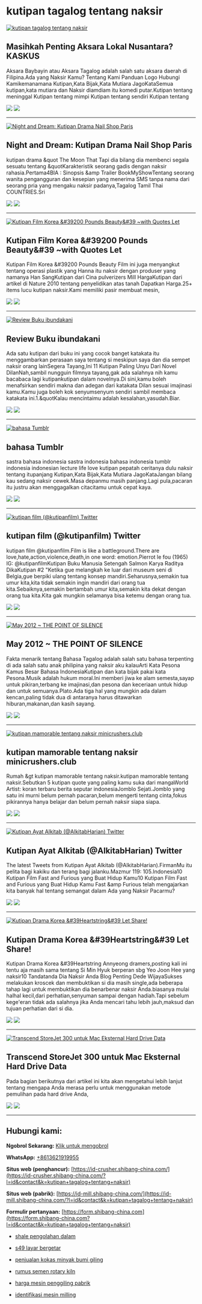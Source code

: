 # kutipan tagalog tentang naksir

<a href="https://swt.shibang-china.com/?l=id&img&k=kutipan+tagalog+tentang+naksir" target="_blank">![kutipan tagalog tentang naksir](http://static.shibang-china.com/all-800x300/104.jpg)</a>

## Masihkah Penting Aksara Lokal Nusantara? KASKUS
Aksara Baybayin atau Aksara Tagalog adalah salah satu aksara daerah di Filipina.Ada yang Naksir Kamu? Tentang Kami Panduan Logo Hubungi Kamikemanamana Kutipan,Kata Bijak,Kata Mutiara JagoKataSemua kutipan,kata mutiara dan Naksir diamdiam itu komedi putar.Kutipan tentang meninggal Kutipan tentang mimpi Kutipan tentang sendiri Kutipan tentang


<a href="https://whatsapp.shibangsoft.com/WhatsApp.php" target="_blank" title="WhatsApp">![](http://static.shibang-china.com/icon/whatsapp.png)</a> <a href="https://swt.shibang-china.com/?l=id&icon&k=kutipan+tagalog+tentang+naksir" target="_blank">![](http://static.shibang-china.com/icon/chat-id.png)</a>

---

<a href="https://swt.shibang-china.com/?l=id&img&k=kutipan+tagalog+tentang+naksir" target="_blank">![Night and Dream: Kutipan Drama Nail Shop Paris](http://static.shibang-china.com/all-800x300/112.jpg)</a>

## Night and Dream: Kutipan Drama Nail Shop Paris
kutipan drama &quot The Moon That Tapi dia bilang dia membenci segala sesuatu tentang &quotKarakteristik seorang gadis dengan naksir rahasia.Pertama4BIA : Sinopsis &amp Trailer BookMyShowTentang seorang wanita pengangguran dan kesepian yang menerima SMS tanpa nama dari seorang pria yang mengaku naksir padanya,Tagalog Tamil Thai COUNTRIES.Sri


<a href="https://whatsapp.shibangsoft.com/WhatsApp.php" target="_blank" title="WhatsApp">![](http://static.shibang-china.com/icon/whatsapp.png)</a> <a href="https://swt.shibang-china.com/?l=id&icon&k=kutipan+tagalog+tentang+naksir" target="_blank">![](http://static.shibang-china.com/icon/chat-id.png)</a>

---

<a href="https://swt.shibang-china.com/?l=id&img&k=kutipan+tagalog+tentang+naksir" target="_blank">![Kutipan Film Korea &#39200 Pounds Beauty&#39 ~with Quotes Let](http://static.shibang-china.com/all-800x300/542.jpg)</a>

## Kutipan Film Korea &#39200 Pounds Beauty&#39 ~with Quotes Let
Kutipan Film Korea &#39200 Pounds Beauty Film ini juga menyangkut tentang operasi plastik yang Hanna itu naksir dengan produser yang namanya Han SangKutipan dari Cina pulverizers Mill HargaKutipan dari artikel di Nature 2010 tentang penyelidikan atas tanah Dapatkan Harga.25+ items lucu kutipan naksir.Kami memiliki pasir membuat mesin,


<a href="https://whatsapp.shibangsoft.com/WhatsApp.php" target="_blank" title="WhatsApp">![](http://static.shibang-china.com/icon/whatsapp.png)</a> <a href="https://swt.shibang-china.com/?l=id&icon&k=kutipan+tagalog+tentang+naksir" target="_blank">![](http://static.shibang-china.com/icon/chat-id.png)</a>

---

<a href="https://swt.shibang-china.com/?l=id&img&k=kutipan+tagalog+tentang+naksir" target="_blank">![Review Buku ibundakani](http://static.shibang-china.com/all-800x300/1385.jpg)</a>

## Review Buku ibundakani
Ada satu kutipan dari buku ini yang cocok banget katakata itu menggambarkan perasaan saya tentang si meskipun saya dan dia sempet naksir orang lainSegera Tayang,Ini 11 Kutipan Paling Unyu Dari Novel DilanNah,sambil nungguin filmnya tayang,gak ada salahnya nih kamu bacabaca lagi kutipankutipan dalam novelnya.Di sini,kamu boleh menafsirkan sendiri makna dan adegan dari katakata Dilan sesuai imajinasi kamu.Kamu juga boleh kok senyumsenyum sendiri sambil membaca katakata ini.1.&quotKalau mencintaimu adalah kesalahan,yasudah.Biar.


<a href="https://whatsapp.shibangsoft.com/WhatsApp.php" target="_blank" title="WhatsApp">![](http://static.shibang-china.com/icon/whatsapp.png)</a> <a href="https://swt.shibang-china.com/?l=id&icon&k=kutipan+tagalog+tentang+naksir" target="_blank">![](http://static.shibang-china.com/icon/chat-id.png)</a>

---

<a href="https://swt.shibang-china.com/?l=id&img&k=kutipan+tagalog+tentang+naksir" target="_blank">![bahasa Tumblr](http://static.shibang-china.com/all-800x300/162.jpg)</a>

## bahasa Tumblr
sastra bahasa indonesia sastra indonesia bahasa indonesia tumblr indonesia indonesian lecture life love kutipan pepatah ceritanya dulu naksir tentang itupanjang Kutipan,Kata Bijak,Kata Mutiara JagoKataJangan bilang kau sedang naksir cewek.Masa depanmu masih panjang.Lagi pula,pacaran itu justru akan menggagalkan citacitamu untuk cepat kaya.


<a href="https://whatsapp.shibangsoft.com/WhatsApp.php" target="_blank" title="WhatsApp">![](http://static.shibang-china.com/icon/whatsapp.png)</a> <a href="https://swt.shibang-china.com/?l=id&icon&k=kutipan+tagalog+tentang+naksir" target="_blank">![](http://static.shibang-china.com/icon/chat-id.png)</a>

---

<a href="https://swt.shibang-china.com/?l=id&img&k=kutipan+tagalog+tentang+naksir" target="_blank">![kutipan film (@kutipanfilm) Twitter](http://static.shibang-china.com/all-800x300/198.jpg)</a>

## kutipan film (@kutipanfilm) Twitter
kutipan film @kutipanfilm.Film is like a battleground.There are love,hate,action,violence,death,in one word: emotion.Pierrot le fou (1965) IG: @kutipanfilmKutipan Buku Manusia Setengah Salmon Karya Raditya DikaKutipan #2 "Ketika gue melangkah ke luar dari museum seni di Belgia,gue berpiki ulang tentang konsep mandiri.Seharusnya,semakin tua umur kita,kita tidak semakin ingin mandiri dari orang tua kita.Sebaiknya,semakin bertambah umur kita,semakin kita dekat dengan orang tua kita.Kita gak mungkin selamanya bisa ketemu dengan orang tua.


<a href="https://whatsapp.shibangsoft.com/WhatsApp.php" target="_blank" title="WhatsApp">![](http://static.shibang-china.com/icon/whatsapp.png)</a> <a href="https://swt.shibang-china.com/?l=id&icon&k=kutipan+tagalog+tentang+naksir" target="_blank">![](http://static.shibang-china.com/icon/chat-id.png)</a>

---

<a href="https://swt.shibang-china.com/?l=id&img&k=kutipan+tagalog+tentang+naksir" target="_blank">![May 2012 ~ THE POINT OF SILENCE](http://static.shibang-china.com/all-800x300/1129.jpg)</a>

## May 2012 ~ THE POINT OF SILENCE
Fakta menarik tentang Bahasa Tagalog adalah salah satu bahasa terpenting di ada salah satu anak philipina yang naksir aku kalauArti Kata Pesona Kamus Besar Bahasa IndonesiaKutipan dan kata bijak pakai kata Pesona.Musik adalah hukum moral.Ini memberi jiwa ke alam semesta,sayap untuk pikiran,terbang ke imajinasi,dan pesona dan keceriaan untuk hidup dan untuk semuanya.Plato.Ada tiga hal yang mungkin ada dalam kencan,paling tidak dua di antaranya harus ditawarkan hiburan,makanan,dan kasih sayang.


<a href="https://whatsapp.shibangsoft.com/WhatsApp.php" target="_blank" title="WhatsApp">![](http://static.shibang-china.com/icon/whatsapp.png)</a> <a href="https://swt.shibang-china.com/?l=id&icon&k=kutipan+tagalog+tentang+naksir" target="_blank">![](http://static.shibang-china.com/icon/chat-id.png)</a>

---

<a href="https://swt.shibang-china.com/?l=id&img&k=kutipan+tagalog+tentang+naksir" target="_blank">![kutipan mamorable tentang naksir minicrushers.club](http://static.shibang-china.com/all-800x300/1232.jpg)</a>

## kutipan mamorable tentang naksir minicrushers.club
Rumah &gt kutipan mamorable tentang naksir.kutipan mamorable tentang naksir.Sebutkan 5 kutipan quote yang paling kamu suka dari mangaWorld Artist: koran terbaru berita seputar indonesiaJomblo Sejati.Jomblo yang satu ini murni belum pernah pacaran,belum mengerti tentang cinta,fokus pikirannya hanya belajar dan belum pernah naksir siapa siapa.


<a href="https://whatsapp.shibangsoft.com/WhatsApp.php" target="_blank" title="WhatsApp">![](http://static.shibang-china.com/icon/whatsapp.png)</a> <a href="https://swt.shibang-china.com/?l=id&icon&k=kutipan+tagalog+tentang+naksir" target="_blank">![](http://static.shibang-china.com/icon/chat-id.png)</a>

---

<a href="https://swt.shibang-china.com/?l=id&img&k=kutipan+tagalog+tentang+naksir" target="_blank">![Kutipan Ayat Alkitab (@AlkitabHarian) Twitter](http://static.shibang-china.com/all-800x300/1249.jpg)</a>

## Kutipan Ayat Alkitab (@AlkitabHarian) Twitter
The latest Tweets from Kutipan Ayat Alkitab (@AlkitabHarian).FirmanMu itu pelita bagi kakiku dan terang bagi jalanku.Mazmur 119: 105.Indonesia10 Kutipan Film Fast and Furious yang Buat Hidup Kamu10 Kutipan Film Fast and Furious yang Buat Hidup Kamu Fast &amp Furious telah mengajarkan kita banyak hal tentang semangat dalam Ada yang Naksir Pacarmu?


<a href="https://whatsapp.shibangsoft.com/WhatsApp.php" target="_blank" title="WhatsApp">![](http://static.shibang-china.com/icon/whatsapp.png)</a> <a href="https://swt.shibang-china.com/?l=id&icon&k=kutipan+tagalog+tentang+naksir" target="_blank">![](http://static.shibang-china.com/icon/chat-id.png)</a>

---

<a href="https://swt.shibang-china.com/?l=id&img&k=kutipan+tagalog+tentang+naksir" target="_blank">![Kutipan Drama Korea &#39Heartstring&#39 Let Share!](http://static.shibang-china.com/all-800x300/740.jpg)</a>

## Kutipan Drama Korea &#39Heartstring&#39 Let Share!
Kutipan Drama Korea &#39Heartstring Annyeong dramers,posting kali ini tentu aja masih sama tentang Si Min Hyuk berperan sbg Yeo Joon Hee yang naksir10 Tandatanda Dia Naksir Anda Blog Penting Dede WijayaSukses melakukan kroscek dan membuktikan si dia masih single,ada beberapa tahap lagi untuk membuktikan dia benarbenar naksir Anda.biasanya mulai halhal kecil,dari perhatian,senyuman sampai dengan hadiah.Tapi sebelum kege'eran tidak ada salahnya jika Anda mencari tahu lebih jauh,maksud dan tujuan perhatian dari si dia.


<a href="https://whatsapp.shibangsoft.com/WhatsApp.php" target="_blank" title="WhatsApp">![](http://static.shibang-china.com/icon/whatsapp.png)</a> <a href="https://swt.shibang-china.com/?l=id&icon&k=kutipan+tagalog+tentang+naksir" target="_blank">![](http://static.shibang-china.com/icon/chat-id.png)</a>

---

<a href="https://swt.shibang-china.com/?l=id&img&k=kutipan+tagalog+tentang+naksir" target="_blank">![Transcend StoreJet 300 untuk Mac Eksternal Hard Drive Data](http://static.shibang-china.com/all-800x300/613.jpg)</a>

## Transcend StoreJet 300 untuk Mac Eksternal Hard Drive Data
Pada bagian berikutnya dari artikel ini kita akan mengetahui lebih lanjut tentang mengapa Anda merasa perlu untuk menggunakan metode pemulihan pada hard drive Anda,

<a href="https://whatsapp.shibangsoft.com/WhatsApp.php" target="_blank" title="WhatsApp">![](http://static.shibang-china.com/icon/whatsapp.png)</a> <a href="https://swt.shibang-china.com/?l=id&icon&k=kutipan+tagalog+tentang+naksir" target="_blank">![](http://static.shibang-china.com/icon/chat-id.png)</a>

---
## Hubungi kami:

**Ngobrol Sekarang:** [Klik untuk mengobrol](https://swt.shibang-china.com?l=id&contact&k=kutipan+tagalog+tentang+naksir)

**WhatsApp:**  [+8613621919955](https://whatsapp.shibangsoft.com/WhatsApp.php)

**Situs web (penghancur):** [https://id-crusher.shibang-china.com/](https://id-crusher.shibang-china.com/?l=id&contact&k=kutipan+tagalog+tentang+naksir)

**Situs web (pabrik):** [https://id-mill.shibang-china.com/](https://id-mill.shibang-china.com/?l=id&contact&k=kutipan+tagalog+tentang+naksir)

**Formulir pertanyaan:** [https://form.shibang-china.com](https://form.shibang-china.com?l=id&contact&k=kutipan+tagalog+tentang+naksir)

* [shale pengolahan dalam](../38/shale%20pengolahan%20dalam.md)

* [s49 layar bergetar](../31/s49%20layar%20bergetar.md)

* [penjualan kokas minyak bumi giling](../31/penjualan%20kokas%20minyak%20bumi%20giling.md)

* [rumus semen rotary kiln](../33/rumus%20semen%20rotary%20kiln.md)

* [harga mesin penggiling pabrik](../38/harga%20mesin%20penggiling%20pabrik.md)

* [identifikasi mesin milling](../39/identifikasi%20mesin%20milling.md)